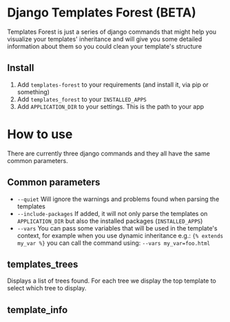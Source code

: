 # Django Templates Forest (BETA)

Templates Forest is just a series of django commands that might help you
visualize your templates' inheritance and will give you some detailed
information about them so you could clean your template's structure

## Install

1. Add `templates-forest` to your requirements (and install it, via pip or something)
2. Add `templates_forest` to your `INSTALLED_APPS`
3. Add `APPLICATION_DIR` to your settings. This is the path to your app

# How to use

There are currently three django commands and they all have the same common
parameters.

## Common parameters

- `--quiet` Will ignore the warnings and problems found when parsing the
  templates
- `--include-packages` If added, it will not only parse the templates on
  `APPLICATION_DIR` but also the installed packages (`INSTALLED_APPS`)
- `--vars` You can pass some variables that will be used in the template's
  context, for example when you use dynamic inheritance e.g.:
    `{% extends my_var %}`
  you can call the command using: `--vars my_var=foo.html`

## templates_trees

Displays a list of trees found. For each tree we display the top template to
select which tree to display.

## template_info <template path>

Displays all the information of a single template. His position inside a tree,
all the templates included, or everywhere it has been included

## templates_check

Using the template trees it will display a list of templates that we only
included once ("useless include") and the orphan templates that were never
included and that can't be found on the python files in `APPLICATION_DIR`
